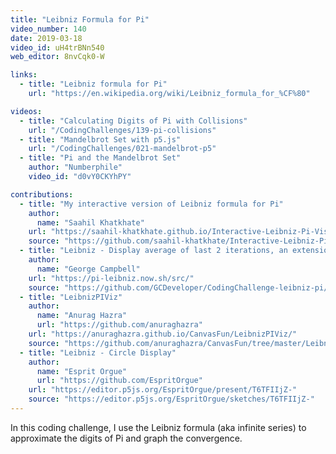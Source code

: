 ```yaml
---
title: "Leibniz Formula for Pi"
video_number: 140
date: 2019-03-18
video_id: uH4trBNn540
web_editor: 8nvCqk0-W

links:
  - title: "Leibniz formula for Pi"
    url: "https://en.wikipedia.org/wiki/Leibniz_formula_for_%CF%80"

videos:
  - title: "Calculating Digits of Pi with Collisions"
    url: "/CodingChallenges/139-pi-collisions"
  - title: "Mandelbrot Set with p5.js"
    url: "/CodingChallenges/021-mandelbrot-p5"
  - title: "Pi and the Mandelbrot Set"
    author: "Numberphile"
    video_id: "d0vY0CKYhPY"

contributions:
  - title: "My interactive version of Leibniz formula for Pi"
    author:
      name: "Saahil Khatkhate"
    url: "https://saahil-khatkhate.github.io/Interactive-Leibniz-Pi-Visualization/"
    source: "https://github.com/saahil-khatkhate/Interactive-Leibniz-Pi-Visualization"
  - title: "Leibniz - Display average of last 2 iterations, an extension of Shiffman's p5 code."
    author:
      name: "George Campbell"
    url: "https://pi-leibniz.now.sh/src/"
    source: "https://github.com/GCDeveloper/CodingChallenge-leibniz-pi/tree/master/src"
  - title: "LeibnizPIViz"
    author:
      name: "Anurag Hazra"
      url: "https://github.com/anuraghazra"
    url: "https://anuraghazra.github.io/CanvasFun/LeibnizPIViz/"
    source: "https://github.com/anuraghazra/CanvasFun/tree/master/LeibnizPIViz"
  - title: "Leibniz - Circle Display"
    author:
      name: "Esprit Orgue"
      url: "https://github.com/EspritOrgue"
    url: "https://editor.p5js.org/EspritOrgue/present/T6TFIIjZ-"
    source: "https://editor.p5js.org/EspritOrgue/sketches/T6TFIIjZ-"
---
```


In this coding challenge, I use the Leibniz formula (aka infinite series) to approximate the digits of Pi and graph the convergence.
